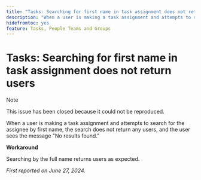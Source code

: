 ```yaml
---
title: "Tasks: Searching for first name in task assignment does not return users"
description: "When a user is making a task assignment and attempts to search for the assignee by first name, the search does not return any users, and the user sees the message No results found. A workaround is available."
hidefromtoc: yes
feature: Tasks, People Teams and Groups
---
```


# Tasks: Searching for first name in task assignment does not return users

>[!NOTE]
>
>This issue has been closed because it could not be reproduced.

When a user is making a task assignment and attempts to search for the assignee by first name, the search does not return any users, and the user sees the message "No results found."

**Workaround**

Searching by the full name returns users as expected.

_First reported on June 27, 2024._
